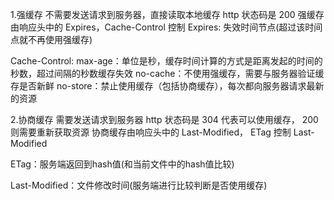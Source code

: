 <!-- https://github.com/yuanyuanbyte/Blog/issues/119 -->

1.强缓存
不需要发送请求到服务器，直接读取本地缓存
http 状态码是 200
强缓存由响应头中的 Expires，Cache-Control 控制
Expires: 失效时间节点(超过该时间点就不再使用强缓存)

Cache-Control: 
max-age：单位是秒，缓存时间计算的方式是距离发起的时间的秒数，超过间隔的秒数缓存失效
no-cache：不使用强缓存，需要与服务器验证缓存是否新鲜
no-store：禁止使用缓存（包括协商缓存），每次都向服务器请求最新的资源


2.协商缓存
需要发送请求到服务器
http 状态码是 304 代表可以使用缓存， 200 则需要重新获取资源
协商缓存由响应头中的 Last-Modified， ETag 控制
Last-Modified

ETag：服务端返回到hash值(和当前文件中的hash值比较)

Last-Modified：文件修改时间(服务端进行比较判断是否使用缓存)